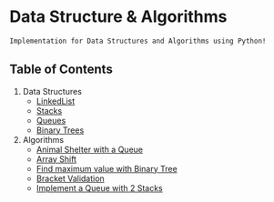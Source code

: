 # Data Structure & Algorithms
```md
Implementation for Data Structures and Algorithms using Python!
```

## Table of Contents


1. Data Structures
    - [LinkedList](./data_structures/linked_list)
    - [Stacks](./data_structures/stack)
    - [Queues](./data_structures/queue)
    - [Binary Trees](./data_structures/binary_tree)
2. Algorithms
    - [Animal Shelter with a Queue](./challenges/fifo_animal_shelter)
    - [Array Shift](./challenges/array_shift)
    - [Find maximum value with Binary Tree](./challenges/find_maximum_value_binary_tree)
    - [Bracket Validation](./challenges/multi_bracket_validation)
    - [Implement a Queue with 2 Stacks](./challenges/stack_queue)



